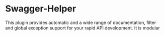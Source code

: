 # Swagger-Helper
 This plugin provides automatic and a wide range of documentation, filter and global exception support for your rapid API development. It is modular
